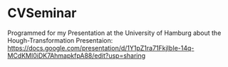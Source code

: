 # CVSeminar
Programmed for my Presentation at the University of Hamburg about the Hough-Transformation
Presentaion: https://docs.google.com/presentation/d/1Y1pZ1ra71FkjIbIe-14q-MCdKMI0iDK7AhmapkfpA88/edit?usp=sharing
